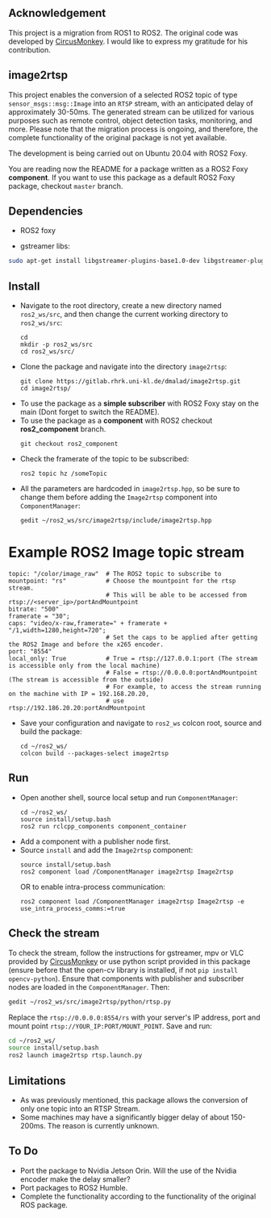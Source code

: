 ## Acknowledgement
This project is a migration from ROS1 to ROS2. The original code was developed by [CircusMonkey](https://github.com/CircusMonkey/ros_rtsp/tree/master). I would like to express my gratitude for his contribution.

## image2rtsp
This project enables the conversion of a selected ROS2 topic of type `sensor_msgs::msg::Image` into an `RTSP` stream, with an anticipated delay of approximately 30-50ms. The generated stream can be utilized for various purposes such as remote control, object detection tasks, monitoring, and more. Please note that the migration process is ongoing, and therefore, the complete functionality of the original package is not yet available.

The development is being carried out on Ubuntu 20.04 with ROS2 Foxy.

You are reading now the README for a package written as a ROS2 Foxy **component**. If you want to use this package as a default ROS2 Foxy package, checkout `master` branch. 

## Dependencies
- ROS2 foxy

- gstreamer libs:
```bash
sudo apt-get install libgstreamer-plugins-base1.0-dev libgstreamer-plugins-good1.0-dev libgstreamer-plugins-bad1.0-dev libgstrtspserver-1.0-dev gstreamer1.0-plugins-ugly gstreamer1.0-plugins-bad
```
## Install
  - Navigate to the root directory, create a new directory named `ros2_ws/src`, and then change the current working directory to `ros2_ws/src`:
      ```bashrc
      cd
      mkdir -p ros2_ws/src
      cd ros2_ws/src/
      ```
  - Clone the package and navigate into the directory `image2rtsp`:
      ```bashrc
      git clone https://gitlab.rhrk.uni-kl.de/dmalad/image2rtsp.git
      cd image2rtsp/
      ```
  - To use the package as a **simple subscriber** with ROS2 Foxy stay on the main (Dont forget to switch the README).
  - To use the package as a **component** with ROS2 checkout **ros2_component** branch.
      ```bashrc
      git checkout ros2_component
      ```
  - Check the framerate of the topic to be subscribed:
      ```bashrc
      ros2 topic hz /someTopic
    ```  
  - All the parameters are hardcoded in `image2rtsp.hpp`, so be sure to change them before adding the `Image2rtsp` component into `ComponentManager`:
      ```bashrc
      gedit ~/ros2_ws/src/image2rtsp/include/image2rtsp.hpp
      ```
# Example ROS2 Image topic stream
    topic: "/color/image_raw"  # The ROS2 topic to subscribe to
    mountpoint: "rs"           # Choose the mountpoint for the rtsp stream. 
                               # This will be able to be accessed from rtsp://<server_ip>/portAndMountpoint
    bitrate: "500"
    framerate = "30";
    caps: "video/x-raw,framerate=" + framerate + "/1,width=1280,height=720";
                               # Set the caps to be applied after getting the ROS2 Image and before the x265 encoder.
    port: "8554"
    local_only: True           # True = rtsp://127.0.0.1:port (The stream is accessible only from the local machine)
                               # False = rtsp://0.0.0.0:portAndMountpoint (The stream is accessible from the outside) 
                               # For example, to access the stream running on the machine with IP = 192.168.20.20,
                               # use rtsp://192.186.20.20:portAndMountpoint
  - Save your configuration and navigate to `ros2_ws` colcon root, source and build the package:
      ```bashrc
      cd ~/ros2_ws/
      colcon build --packages-select image2rtsp
      ```
## Run
  - Open another shell, source local setup and run `ComponentManager`:
      ```bashrc
      cd ~/ros2_ws/
      source install/setup.bash
      ros2 run rclcpp_components component_container
      ```
  - Add a component with a publisher node first. 
  - Source `install` and add the `Image2rtsp` component:
      ```bashrc
      source install/setup.bash
      ros2 component load /ComponentManager image2rtsp Image2rtsp
      ```
      OR to enable intra-process communication:
      ```bashrc
      ros2 component load /ComponentManager image2rtsp Image2rtsp -e use_intra_process_comms:=true
      ```    
## Check the stream
To check the stream, follow the instructions for gstreamer, mpv or VLC provided by [CircusMonkey](https://github.com/CircusMonkey/ros_rtsp/blob/master/README.md) or use python script provided in this package (ensure before that the open-cv library is installed, if not `pip install opencv-python`). Ensure that components with publisher and subscriber nodes are loaded in the `ComponentManager`. Then:
```bash
gedit ~/ros2_ws/src/image2rtsp/python/rtsp.py
```
Replace the `rtsp://0.0.0.0:8554/rs` with your server's IP address, port and mount point `rtsp://YOUR_IP:PORT/MOUNT_POINT`. Save and run:
```bash
cd ~/ros2_ws/
source install/setup.bash
ros2 launch image2rtsp rtsp.launch.py 
```
## Limitations
- As was previously mentioned, this package allows the conversion of only one topic into an RTSP Stream.
- Some machines may have a significantly bigger delay of about 150-200ms. The reason is currently unknown.
## To Do
- Port the package to Nvidia Jetson Orin. Will the use of the Nvidia encoder make the delay smaller?
- Port packages to ROS2 Humble.
- Complete the functionality according to the functionality of the original ROS package.

